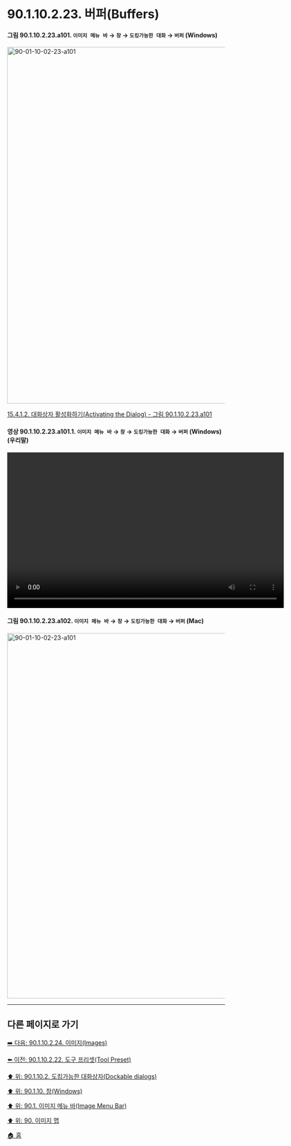 # 90.1.10.2.23. 버퍼(Buffers)

<a id="90-01-10-02-23-a101"></a>

#### 그림 90.1.10.2.23.a101. `이미지 메뉴 바` → `창` → `도킹가능한 대화` → `버퍼` (Windows)
<img width="980" height="825" alt="90-01-10-02-23-a101" src="https://github.com/user-attachments/assets/23bed7ed-a2c4-43f9-a43d-0fd48565ec4d" />

[15.4.1.2. 대화상자 활성화하기(Activating the Dialog) - 그림 90.1.10.2.23.a101](./15-04-01-02-activating_the_dialog.md#90-01-10-02-23-a101)

<a id="90-01-10-02-23-a101-01"></a>

#### 영상 90.1.10.2.23.a101.1. `이미지 메뉴 바` → `창` → `도킹가능한 대화` → `버퍼` (Windows) (우리말)
<video controls="controls" width="640" height="360" src="https://github.com/user-attachments/assets/24177ec3-c446-4601-955f-547044c8c089"></video>

<a id="90-01-10-02-23-a102"></a>

#### 그림 90.1.10.2.23.a102. `이미지 메뉴 바` → `창` → `도킹가능한 대화` → `버퍼` (Mac)
<img width="980" height="845" alt="90-01-10-02-23-a101" src="https://github.com/user-attachments/assets/a39d14bb-e48d-4afe-888d-721f89b72d10" />

***

## 다른 페이지로 가기

[➡️ 다음: 90.1.10.2.24. 이미지(Images)](./90-01-10-02-24-images.md)

[⬅️ 이전: 90.1.10.2.22. 도구 프리셋(Tool Preset)](./90-01-10-02-22-tool_preset.md)

[⬆️ 위: 90.1.10.2. 도킹가능한 대화상자(Dockable dialogs)](./90-01-10-02-00-dockable_dialogs.md)

[⬆️ 위: 90.1.10. 창(Windows)](./90-01-10-00-windows.md)

[⬆️ 위: 90.1. 이미지 메뉴 바(Image Menu Bar)](./90-01-00-image-menu-bar.md)

[⬆️ 위: 90. 이미지 맵](./90-00-image-map.md)

[🏠 홈](./00-home.md)
